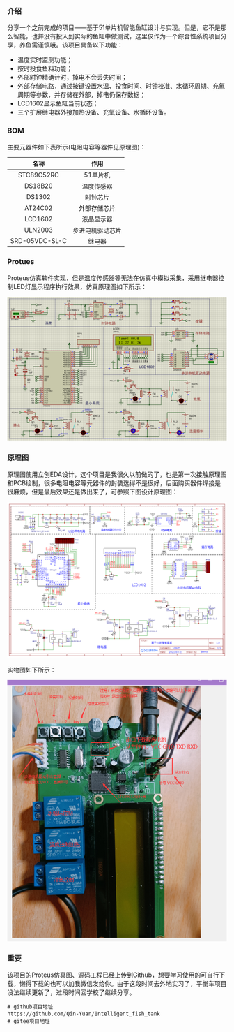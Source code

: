 ### 介绍

分享一个之前完成的项目——基于51单片机智能鱼缸设计与实现。但是，它不是那么智能，也并没有投入到实际的鱼缸中做测试，这里仅作为一个综合性系统项目分享，养鱼需谨慎哦。该项目具备以下功能：

- 温度实时监测功能；
- 按时投食鱼料功能；
- 外部时钟精确计时，掉电不会丢失时间；
- 外部存储电路，通过按键设置水温、投食时间、时钟校准、水循环周期、充氧周期等参数，并存储在外部，掉电仍保存数据；
- LCD1602显示鱼缸当前状态；
- 三个扩展继电器外接加热设备、充氧设备、水循环设备。

### BOM

主要元器件如下表所示(电阻电容等器件见原理图)：

|      名称      |       作用       |
| :------------: | :--------------: |
|   STC89C52RC   |     51单片机     |
|    DS18B20     |    温度传感器    |
|     DS1302     |     时钟芯片     |
|    AT24C02     |   外部存储芯片   |
|    LCD1602     |    液晶显示器    |
|    ULN2003     | 步进电机驱动芯片 |
| SRD-05VDC-SL-C |      继电器      |

### Protues

Proteus仿真软件实现，但是温度传感器等无法在仿真中模拟采集，采用继电器控制LED灯显示程序执行效果，仿真原理图如下所示：

![](素材/基于51单片机智能鱼缸设计与实现/Proteus.png)

### 原理图

原理图使用立创EDA设计，这个项目是我很久以前做的了，也是第一次接触原理图和PCB绘制，很多电阻电容等元器件的封装选得不是很好，后面购买器件焊接是很麻烦，但是最后效果还是做出来了，可参照下图设计原理图：

![](素材/基于51单片机智能鱼缸设计与实现/基于51单片机智能鱼缸.png)

实物图如下所示：

![](素材/基于51单片机智能鱼缸设计与实现/实物图.png)

### 重要

该项目的Proteus仿真图、源码工程已经上传到Github，想要学习使用的可自行下载，懒得下载的也可以加我微信发给你。由于这段时间去外地实习了，平衡车项目没法继续更新了，过段时间回学校了继续分享。

```http
# github项目地址
https://github.com/Qin-Yuan/Intelligent_fish_tank
# gitee项目地址


```
